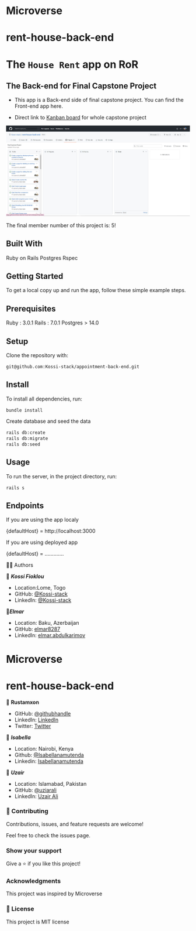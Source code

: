 # Microverse
# rent-house-back-end
# The `House Rent` app on RoR

## The Back-end for Final Capstone Project

- This app is a Back-end side of final capstone project. You can find the Front-end app here.

- Direct link to [Kanban board](https://github.com/Kossi-stack/rent-house-back-end/projects/1) for whole capstone project


![Kanban screen](./app/assets/image/kanban.JPG)

The final member number of this project is: 5!

## Built With

 Ruby on Rails 
 Postgres 
 Rspec

## Getting Started

To get a local copy up and run the app, follow these simple example steps.

## Prerequisites

 Ruby : 3.0.1
 Rails : 7.0.1
 Postgres > 14.0

## Setup
Clone the repository with:

    git@github.com:Kossi-stack/appointment-back-end.git

## Install
To install all dependencies, run:

    bundle install

Create database and seed the data

    rails db:create
    rails db:migrate
    rails db:seed

## Usage
To run the server, in the project directory, run:

    rails s

## Endpoints

If you are using the app localy

{defaultHost} = http://localhost:3000

If you are using deployed app

{defaultHost} = .............


👤👤 Authors

👤 ***Kossi Fioklou***
- Location:Lome, Togo
- GitHub: [@Kossi-stack](https://github.com/kossi-stack)
- LinkedIn: [@Kossi-stack](https://www.linkedin.com/in/kossi-stack/)

👤***Elmar***
- Location: Baku, Azerbaijan
- GitHub: [elmar8287](https://github.com/elmar8287)
- LinkedIn: [elmar.abdulkarimov](https://www.linkedin.com/in/elmar-abdulkarimov/)

# Microverse
# rent-house-back-end


👤 **Rustamxon**

- GitHub: [@githubhandle](https://github.com/Rustamxon7)
- LinkedIn: [LinkedIn](https://www.linkedin.com/in/rustamjon-tolipov-6a831020b)
- Twitter: [Twitter](https://twitter.com/Rustamjon7777)

👤 ***Isabella***
- Location: Nairobi, Kenya
- Github: [@Isabellanamutenda](https://github.com/Isabellanamutenda)
- Linkedin: [Isabellanamutenda](https://www.linkedin.com/in/isabella-namutenda/)


👤 ***Uzair***
- Location: Islamabad, Pakistan
- GitHub: [@uziarali](https://github.com/uzairali19)
- LinkedIn: [Uzair Ali](https://www.linkedin.com/in/uzairali19/)



### 🤝 Contributing
Contributions, issues, and feature requests are welcome!

Feel free to check the issues page.

### Show your support
Give a ⭐️ if you like this project!

### Acknowledgments
This project was inspired by Microverse

### 📝 License
This project is MIT license
